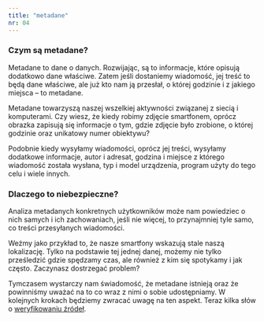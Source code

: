 ```yaml
---
title: "metadane"
nr: 04
---
```

### Czym są metadane?

Metadane to dane o danych. Rozwijając, są to informacje, które opisują dodatkowo dane właściwe. Zatem jeśli dostaniemy wiadomość, jej treść to będą dane właściwe, ale już kto nam ją przesłał, o której godzinie i z jakiego miejsca – to metadane.

Metadane towarzyszą naszej wszelkiej aktywności związanej z siecią i komputerami. Czy wiesz, że kiedy robimy zdjęcie smartfonem, oprócz obrazka zapisują się informacje o tym, gdzie zdjęcie było zrobione, o której godzinie oraz unikatowy numer obiektywu?

Podobnie kiedy wysyłamy wiadomości, oprócz jej treści, wysyłamy dodatkowe informacje, autor i adresat, godzina i miejsce z którego wiadomość została wysłana, typ i model urządzenia, program użyty do tego celu i wiele innych.
### Dlaczego to niebezpieczne?

Analiza metadanych konkretnych użytkowników może nam powiedziec o nich samych i ich zachowaniach, jeśli nie więcej, to przynajmniej tyle samo, co treści przesyłanych wiadomości.

Weźmy jako przykład to, że nasze smartfony wskazują stale naszą lokalizację. Tylko na podstawie tej jednej danej, możemy nie tylko prześledzić gdzie spędzamy czas, ale również z kim się spotykamy i jak często. Zaczynasz dostrzegać problem?

Tymczasem wystarczy nam świadomość, że metadane istnieją oraz że powinniśmy uważać na to co wraz z nimi o sobie udostępniamy. W kolejnych krokach będziemy zwracać uwagę na ten aspekt. Teraz kilka słów o [weryfikowaniu źródeł](/weryfikacja-zrodel/ "weryfikacja źródeł").
